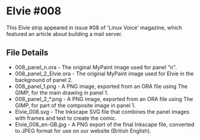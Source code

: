 Elvie #008
==========
This Elvie strip appeared in issue #08 of 'Linux Voice' magazine, which featured an article about building a mail server.


File Details
------------
* 008_panel_n.ora            - The original MyPaint image used for panel "n".
* 008_panel_2_Elvie.ora      - The original MyPaint image used for Elvie in the background of panel 2.
* 008_panel_1.png            - A PNG image, exported from an ORA file using The GIMP, for the main drawing in panel 1.
* 008_panel_2_*.png          - A PNG image, exported from an ORA file using The GIMP, for part of the composite image in panel 1.
* Elvie_008.svg              - The Inkscape SVG file that combines the panel images with frames and text to create the comic.
* Elvie_008_en-GB.jpg        - A PNG export of the final Inkscape file, converted to JPEG format for use on our website (British English).


